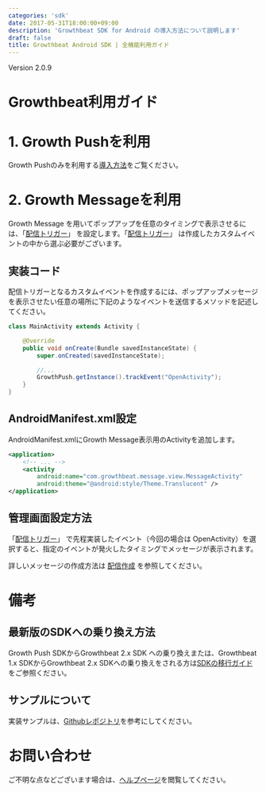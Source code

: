 ```yaml
---
categories: 'sdk'
date: 2017-05-31T18:00:00+09:00
description: 'Growthbeat SDK for Android の導入方法について説明します'
draft: false
title: Growthbeat Android SDK | 全機能利用ガイド
---
```


Version 2.0.9  
# Growthbeat利用ガイド  
# 1. Growth Pushを利用  
Growth Pushのみを利用する[導入方法](/sdk/android/guide)をご覧ください。  
# 2. Growth Messageを利用  
Growth Message を用いてポップアップを任意のタイミングで表示させるには、「[配信トリガー](http://support.growthbeat.com/manual/growthmessage/#配信トリガー)」 を設定します。「[配信トリガー](http://support.growthbeat.com/manual/growthmessage/#配信トリガー)」 は作成したカスタムイベントの中から選ぶ必要がございます。  

## 実装コード  
配信トリガーとなるカスタムイベントを作成するには、ポップアップメッセージを表示させたい任意の場所に下記のようなイベントを送信するメソッドを記述してください。  

```java  
class MainActivity extends Activity {

    @Override
    public void onCreate(Bundle savedInstanceState) {
        super.onCreated(savedInstanceState);

        //...
        GrowthPush.getInstance().trackEvent("OpenActivity");
    }
}
```

## AndroidManifest.xml設定  
AndroidManifest.xmlにGrowth Message表示用のActivityを追加します。

```xml
<application>
    <!-- ... -->
    <activity
        android:name="com.growthbeat.message.view.MessageActivity"
        android:theme="@android:style/Theme.Translucent" />
</application>
```  
## 管理画面設定方法  

「[配信トリガー](http://support.growthbeat.com/manual/growthmessage/#配信トリガー)」 で先程実装したイベント（今回の場合は OpenActivity）を選択すると、指定のイベントが発火したタイミングでメッセージが表示されます。  

詳しいメッセージの作成方法は [配信作成](http://support.growthbeat.com/manual/growthmessage/#配信作成) を参照してください。  

<!--
# 3. GrowthLinkを利用
## 実装コード
### 初期化
Growth Linkの初期化処理を追加してください。
IntentFilterを設定したActivityのonCreateで、handleOpenUrlメソッドを呼び出してください。

```java
class MainActivity extends Activity {

    @Override
    public void onCreate(Bundle savedInstanceState) {
        super.onCreated(savedInstanceState);

        //...
        GrowthLink.getInstance().initialize(getApplicationContext(), "YOUR_APPLICATION_ID", "YOUR_CREDENTIAL_ID");
        GrowthLink.getInstance().handleOpenUrl(getIntent().getData());
    }
}
```
### ディープリンクアクションの実装
SDKには、IntentHandlerが定義されており、この実装でディープリンク時のアクションを実装することができます。
たとえば下記のような形で実装できます。

```java
class MyApplication extends Application {

    @Override
    public void onCreate() {
        List<IntentHandler> intentHandlers = new ArrayList<IntentHandler>();
        intentHandlers.add(new UrlIntentHandler(Growthbeat.getInstance().getContext()));
        intentHandlers.add(new NoopIntentHandler());
        intentHandlers.add(new IntentHandler() {
            public boolean handle(com.growthbeat.model.Intent intent) {
                if (intent.getType() != com.growthbeat.model.Intent.Type.custom)
                    return false;
                Map<String, String> extra = ((CustomIntent) intent).getExtra();
                // TODO ここにアプリ内の画面を開く処理を実装します。
                Log.d("Growth Link", "extra: " + extra);
                return true;
            }
        });
        Growthbeat.getInstance().setIntentHandlers(intentHandlers);
    }
}
```
## AndroidManifest.xml設定
AndroidManifest.xmlにGrowth Link用のActivityを追加します。

```xml
<application>
    ~~ 略 ~~
    <receiver
        android:name="com.growthbeat.link.InstallReferrerReceiver"
        android:enabled="true"
        android:exported="true" >
        <intent-filter>
            <action android:name="com.android.vending.INSTALL_REFERRER" />
        </intent-filter>
    </receiver>
</application>
```
-->

# 備考  
## 最新版のSDKへの乗り換え方法  
Growth Push SDKからGrowthbeat 2.x SDK への乗り換えまたは、Growthbeat 1.x SDKからGrowthbeat 2.x SDKへの乗り換えをされる方は[SDKの移行ガイド](/sdk/android/upgrade)をご参照ください。  
## サンプルについて  
実装サンプルは、[Githubレポジトリ](https://github.com/growthbeat/growthbeat-android)を参考にしてください。  
# お問い合わせ  
ご不明な点などございます場合は、[ヘルプページ](http://faq.growthbeat.com/)を閲覧してください。  
